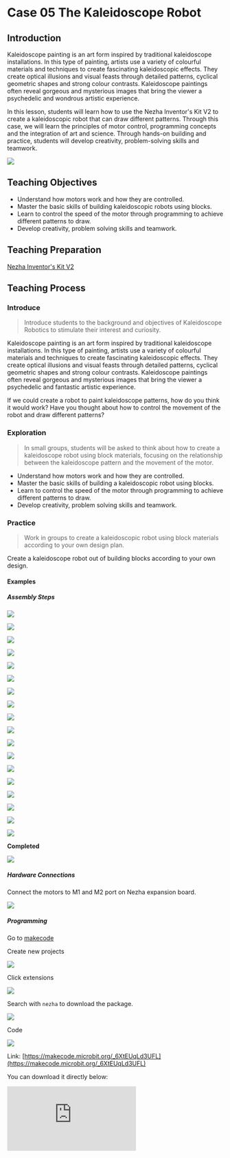 ﻿---
sidebar_position: 6
---

# Case 05 The Kaleidoscope Robot

## Introduction

Kaleidoscope painting is an art form inspired by traditional kaleidoscope installations. In this type of painting, artists use a variety of colourful materials and techniques to create fascinating kaleidoscopic effects. They create optical illusions and visual feasts through detailed patterns, cyclical geometric shapes and strong colour contrasts. Kaleidoscope paintings often reveal gorgeous and mysterious images that bring the viewer a psychedelic and wondrous artistic experience.

In this lesson, students will learn how to use the Nezha Inventor's Kit V2 to create a kaleidoscopic robot that can draw different patterns. Through this case, we will learn the principles of motor control, programming concepts and the integration of art and science. Through hands-on building and practice, students will develop creativity, problem-solving skills and teamwork.

![](https://wiki-media-ef.oss-cn-hongkong.aliyuncs.com//images/nezha-inventors-kit-v2-case-05-01.png)

## Teaching Objectives 

- Understand how motors work and how they are controlled.
- Master the basic skills of building kaleidoscopic robots using blocks.
- Learn to control the speed of the motor through programming to achieve different patterns to draw.
- Develop creativity, problem solving skills and teamwork.


## Teaching Preparation

[Nezha Inventor's Kit V2](https://www.elecfreaks.com/nezha-inventor-s-kit-v2-for-micro-bit.html)


## Teaching Process

### Introduce

>Introduce students to the background and objectives of Kaleidoscope Robotics to stimulate their interest and curiosity.

Kaleidoscope painting is an art form inspired by traditional kaleidoscope installations. In this type of painting, artists use a variety of colourful materials and techniques to create fascinating kaleidoscopic effects. They create optical illusions and visual feasts through detailed patterns, cyclical geometric shapes and strong colour contrasts. Kaleidoscope paintings often reveal gorgeous and mysterious images that bring the viewer a psychedelic and fantastic artistic experience.

If we could create a robot to paint kaleidoscope patterns, how do you think it would work? Have you thought about how to control the movement of the robot and draw different patterns?

### Exploration 

>In small groups, students will be asked to think about how to create a kaleidoscope robot using block materials, focusing on the relationship between the kaleidoscope pattern and the movement of the motor.

- Understand how motors work and how they are controlled.
- Master the basic skills of building a kaleidoscopic robot using blocks.
- Learn to control the speed of the motor through programming to achieve different patterns to draw.
- Develop creativity, problem solving skills and teamwork.

### Practice

>Work in groups to create a kaleidoscopic robot using block materials according to your own design plan.

Create a kaleidoscope robot out of building blocks according to your own design.

#### Examples

##### Assembly Steps

![](https://wiki-media-ef.oss-cn-hongkong.aliyuncs.com//images/nezha-inventors-kit-v2-step-05-01.png)

![](https://wiki-media-ef.oss-cn-hongkong.aliyuncs.com//images/nezha-inventors-kit-v2-step-05-02.png)

![](https://wiki-media-ef.oss-cn-hongkong.aliyuncs.com//images/nezha-inventors-kit-v2-step-05-03.png)

![](https://wiki-media-ef.oss-cn-hongkong.aliyuncs.com//images/nezha-inventors-kit-v2-step-05-04.png)

![](https://wiki-media-ef.oss-cn-hongkong.aliyuncs.com//images/nezha-inventors-kit-v2-step-05-05.png)

![](https://wiki-media-ef.oss-cn-hongkong.aliyuncs.com//images/nezha-inventors-kit-v2-step-05-06.png)

![](https://wiki-media-ef.oss-cn-hongkong.aliyuncs.com//images/nezha-inventors-kit-v2-step-05-07.png)

![](https://wiki-media-ef.oss-cn-hongkong.aliyuncs.com//images/nezha-inventors-kit-v2-step-05-08.png)

![](https://wiki-media-ef.oss-cn-hongkong.aliyuncs.com//images/nezha-inventors-kit-v2-step-05-09.png)

![](https://wiki-media-ef.oss-cn-hongkong.aliyuncs.com//images/nezha-inventors-kit-v2-step-05-10.png)

![](https://wiki-media-ef.oss-cn-hongkong.aliyuncs.com//images/nezha-inventors-kit-v2-step-05-11.png)

![](https://wiki-media-ef.oss-cn-hongkong.aliyuncs.com//images/nezha-inventors-kit-v2-step-05-12.png)

![](https://wiki-media-ef.oss-cn-hongkong.aliyuncs.com//images/nezha-inventors-kit-v2-step-05-13.png)

![](https://wiki-media-ef.oss-cn-hongkong.aliyuncs.com//images/nezha-inventors-kit-v2-step-05-14.png)

![](https://wiki-media-ef.oss-cn-hongkong.aliyuncs.com//images/nezha-inventors-kit-v2-step-05-15.png)

![](https://wiki-media-ef.oss-cn-hongkong.aliyuncs.com//images/nezha-inventors-kit-v2-step-05-16.png)

![](https://wiki-media-ef.oss-cn-hongkong.aliyuncs.com//images/nezha-inventors-kit-v2-step-05-17.png)

![](https://wiki-media-ef.oss-cn-hongkong.aliyuncs.com//images/nezha-inventors-kit-v2-step-05-18.png)

**Completed**

![](https://wiki-media-ef.oss-cn-hongkong.aliyuncs.com//images/nezha-inventors-kit-v2-case-05-01.png)


##### Hardware Connections

Connect the motors to M1 and M2 port on Nezha expansion board. 

![](https://wiki-media-ef.oss-cn-hongkong.aliyuncs.com//images/nezha-inventors-kit-v2-case-05-02.png)

##### Programming

Go to [makecode](https://makecode.microbit.org/#)

Create new projects

![](https://wiki-media-ef.oss-cn-hongkong.aliyuncs.com//images/nezha-inventors-kit-v2-case-19-03.png)

Click extensions

![](https://wiki-media-ef.oss-cn-hongkong.aliyuncs.com//images/nezha-inventors-kit-v2-case-19-04.png)


Search with `nezha` to download the package. 

![](https://wiki-media-ef.oss-cn-hongkong.aliyuncs.com//images/nezha-inventors-kit-v2-case-19-06.png)

Code

![](https://wiki-media-ef.oss-cn-hongkong.aliyuncs.com//images/nezha-inventors-kit-v2-case-05-07.png)


Link: [https://makecode.microbit.org/_6XtEUqLd3UFL](https://makecode.microbit.org/_6XtEUqLd3UFL)

You can download it directly below: 

<div
    style={{
        position: 'relative',
        paddingBottom: '60%',
        overflow: 'hidden',
    }}
>
    <iframe
        src="https://makecode.microbit.org/_6XtEUqLd3UFL"
        frameborder="0"
        sandbox="allow-popups allow-forms allow-scripts allow-same-origin"
        style={{
            position: 'absolute',
            width: '100%',
            height: '100%',
        }}
    />
</div>



### Demonstration

>Present in groups and have each group of robots draw their own kaleidoscope and compare the results and outcomes of each group.

#### Examples

Press the A button on the micro:bit to start the robot drawing, press the B button on the micro:bit to stop.

![](https://wiki-media-ef.oss-cn-hongkong.aliyuncs.com//images/nezha-inventors-kit-v2-case-05.gif)

### Reflection

>Share in groups so that students in each group can share their production process and insights, summarise the problems and solutions they encountered, and evaluate their strengths and weaknesses.
